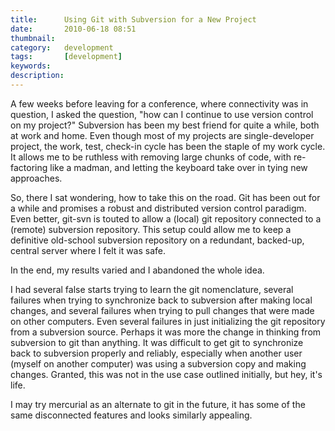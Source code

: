 ```yaml
---
title: 		Using Git with Subversion for a New Project
date: 		2010-06-18 08:51
thumbnail:
category:	development
tags: 		[development]
keywords:
description:
---
```

A few weeks before leaving for a conference, where connectivity was in
question, I asked the question, "how can I continue to use version
control on my project?" Subversion has been my best friend for quite a
while, both at work and home. Even though most of my projects are
single-developer project, the work, test, check-in cycle has been the
staple of my work cycle. It allows me to be ruthless with removing large
chunks of code, with re-factoring like a madman, and letting the
keyboard take over in tying new approaches.

So, there I sat wondering, how to take this on the road. Git has been
out for a while and promises a robust and distributed version control
paradigm. Even better, git-svn is touted to allow a (local) git
repository connected to a (remote) subversion repository. This setup
could allow me to keep a definitive old-school subversion repository on
a redundant, backed-up, central server where I felt it was safe.

In the end, my results varied and I abandoned the whole idea.

I had several false starts trying to learn the git nomenclature, several
failures when trying to synchronize back to subversion after making
local changes, and several failures when trying to pull changes that
were made on other computers. Even several failures in just initializing
the git repository from a subversion source. Perhaps it was more the
change in thinking from subversion to git than anything. It was
difficult to get git to synchronize back to subversion properly and
reliably, especially when another user (myself on another computer) was
using a subversion copy and making changes. Granted, this was not in the
use case outlined initially, but hey, it's life.

I may try mercurial as an alternate to git in the future, it has some of
the same disconnected features and looks similarly appealing.

